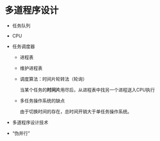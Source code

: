 # 多道程序设计

* 任务队列

* CPU

* 任务调度器

    * 进程表

    * 维护进程表

    * 调度算法：时间片轮转法（轮询）

        当某个任务的**时间片**用尽后，从进程表中找另一个进程送入CPU执行

    * 多任务操作系统的缺点

        由于切换时间的存在，总时间开销大于单任务操作系统。

* 多道程序设计技术

* “伪并行”